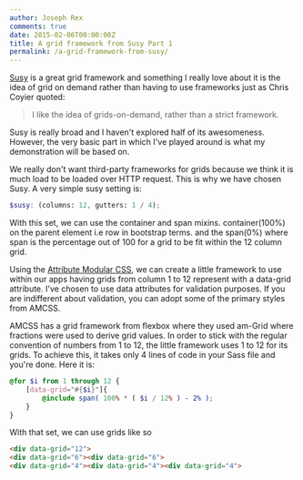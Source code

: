 ```yaml
---
author: Joseph Rex
comments: true
date: 2015-02-06T00:00:00Z
title: A grid framework from Susy Part 1
permalink: /a-grid-framework-from-susy/
---
```


[Susy](http://susy.oddbird.net/) is a great grid framework and something I really love about it is the idea of grid on demand rather than having to use frameworks just as Chris Coyier quoted:
<!--more-->

> I like the idea of grids-on-demand, rather than a strict framework.

Susy is really broad and I haven't explored half of its awesomeness. However, the very basic part in which I've played around is what my demonstration will be based on.

We really don't want third-party frameworks for grids because we think it is much load to be loaded over HTTP request. This is why we have chosen Susy. A very simple susy setting is:

```scss
$susy: (columns: 12, gutters: 1 / 4);
```

With this set, we can use the container and span mixins. container(100%) on the parent element i.e row in bootstrap terms. and the span(0%) where span is the percentage out of 100 for a grid to be fit within the 12 column grid.

Using the [Attribute Modular CSS][2], we can create a little framework to use within our apps having grids from column 1 to 12 represent with a data-grid attribute. I've chosen to use data attributes for validation purposes. If you are indifferent about validation, you can adopt some of the primary styles from AMCSS.

AMCSS has a grid framework from flexbox where they used am-Grid where fractions were used to derive grid values. In order to stick with the regular convention of numbers from 1 to 12, the little framework uses 1 to 12 for its grids. To achieve this, it takes only 4 lines of code in your Sass file and you're done. Here it is:

```scss
@for $i from 1 through 12 {
    [data-grid="#{$i}"]{
        @include span( 100% * ( $i / 12% ) - 2% );
    }
}
```

With that set, we can use grids like so

```html
<div data-grid="12">
<div data-grid="6"><div data-grid="6">
<div data-grid="4"><div data-grid="4"><div data-grid="4">
```

[1]: http://susy.oddbird.net/
[2]: https://amcss.github.io/
